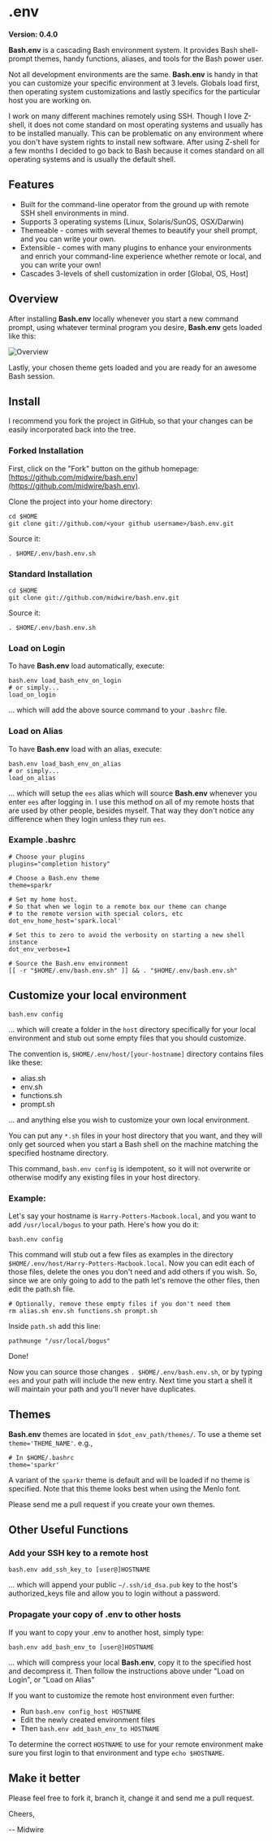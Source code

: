 # .env

**Version: 0.4.0**

**Bash.env** is a cascading Bash environment system.  It provides Bash shell-prompt themes, handy functions, aliases, and tools for the Bash power user.

Not all development environments are the same. **Bash.env** is handy in that you can customize your specific environment at 3 levels. Globals load first, then operating system customizations and lastly specifics for the particular host you are working on.

I work on many different machines remotely using SSH. Though I love Z-shell, it does not come standard on most operating systems and usually has to be installed manually.  This can be problematic on any environment where you don't have system rights to install new software.  After using Z-shell for a few months I decided to go back to Bash because it comes standard on all operating systems and is usually the default shell.

## Features ##

* Built for the command-line operator from the ground up with remote SSH shell environments in mind.
* Supports 3 operating systems (Linux, Solaris/SunOS, OSX/Darwin)
* Themeable - comes with several themes to beautify your shell prompt, and you can write your own.
* Extensible - comes with many plugins to enhance your environments and enrich your command-line experience whether remote or local, and you can write your own!
* Cascades 3-levels of shell customization in order [Global, OS, Host]

## Overview ##

After installing **Bash.env** locally whenever you start a new command prompt, using whatever terminal program you desire, **Bash.env** gets loaded like this:

![Overview](https://raw.github.com/midwire/.env/develop/overview.png)

Lastly, your chosen theme gets loaded and you are ready for an awesome Bash session.

## Install ##

I recommend you fork the project in GitHub, so that your changes can be easily incorporated back into the tree.

### Forked Installation ###

First, click on the "Fork" button on the github homepage: [https://github.com/midwire/bash.env](https://github.com/midwire/bash.env).

Clone the project into your home directory:

    cd $HOME
    git clone git://github.com/<your github username>/bash.env.git

Source it:

    . $HOME/.env/bash.env.sh

### Standard Installation ###

    cd $HOME
    git clone git://github.com/midwire/bash.env.git

Source it:

    . $HOME/.env/bash.env.sh

### Load on Login ###

To have **Bash.env** load automatically, execute:

    bash.env load_bash_env_on_login
    # or simply...
    load_on_login

... which will add the above source command to your `.bashrc` file.

### Load on Alias ###

To have **Bash.env** load with an alias, execute:

    bash.env load_bash_env_on_alias
    # or simply...
    load_on_alias

... which will setup the `ees` alias which will source **Bash.env** whenever you enter `ees` after logging in.  I use this method on all of my remote hosts that are used by other people, besides myself.  That way they don't notice any difference when they login unless they run `ees`.

### Example .bashrc ###

    # Choose your plugins
    plugins="completion history"

    # Choose a Bash.env theme
    theme=sparkr

    # Set my home host.
    # So that when we login to a remote box our theme can change
    # to the remote version with special colors, etc
    dot_env_home_host='spark.local'

    # Set this to zero to avoid the verbosity on starting a new shell instance
    dot_env_verbose=1

    # Source the Bash.env environment
    [[ -r "$HOME/.env/bash.env.sh" ]] && . "$HOME/.env/bash.env.sh"

## Customize your local environment ##

    bash.env config

... which will create a folder in the `host` directory specifically for your local environment and stub out some empty files that you should customize.

The convention is, `$HOME/.env/host/[your-hostname]` directory contains files like these:

* alias.sh
* env.sh
* functions.sh
* prompt.sh

... and anything else you wish to customize your own local environment.

You can put any `*.sh` files in your host directory that you want, and they will only get sourced when you start a Bash shell on the machine matching the specified hostname directory.

This command, `bash.env config` is idempotent, so it will not overwrite or otherwise modify any existing files in your host directory.

### Example: ###

Let's say your hostname is `Harry-Potters-Macbook.local`, and you want to add `/usr/local/bogus` to your path.  Here's how you do it:

    bash.env config

This command will stub out a few files as examples in the directory `$HOME/.env/host/Harry-Potters-Macbook.local`.  Now you can edit each of those files,  delete the ones you don't need and add others if you wish.  So, since we are only going to add to the path let's remove the other files, then edit the path.sh file.

    # Optionally, remove these empty files if you don't need them
    rm alias.sh env.sh functions.sh prompt.sh

Inside `path.sh` add this line:

    pathmunge "/usr/local/bogus"

Done!

Now you can source those changes `. $HOME/.env/bash.env.sh`, or by typing `ees` and your path will include the new entry.  Next time you start a shell it will maintain your path and you'll never have duplicates.

## Themes ##

**Bash.env** themes are located in `$dot_env_path/themes/`.  To use a theme set `theme='THEME_NAME'`. e.g.,

    # In $HOME/.bashrc
    theme='sparkr'

A variant of the `sparkr` theme is default and will be loaded if no theme is specified.  Note that this theme looks best when using the Menlo font.

Please send me a pull request if you create your own themes.

## Other Useful Functions ##

### Add your SSH key to a remote host ###

    bash.env add_ssh_key_to [user@]HOSTNAME

... which will append your public `~/.ssh/id_dsa.pub` key to the host's authorized_keys file and allow you to login without a password.

### Propagate your copy of .env to other hosts ###

If you want to copy your .env to another host, simply type:

    bash.env add_bash_env_to [user@]HOSTNAME

... which will compress your local **Bash.env**, copy it to the specified host and decompress it. Then follow the instructions above under "Load on Login", or "Load on Alias"

If you want to customize the remote host environment even further:

* Run `bash.env config_host HOSTNAME`
* Edit the newly created environment files
* Then `bash.env add_bash_env_to HOSTNAME`

To determine the correct `HOSTNAME` to use for your remote environment make sure you first login to that environment and type `echo $HOSTNAME`.

## Make it better

Please feel free to fork it, branch it, change it and send me a pull request.

Cheers,

-- Midwire
